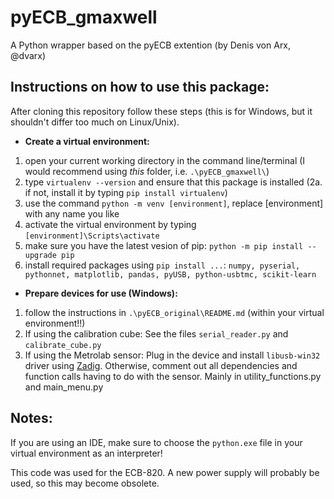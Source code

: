 # pyECB_gmaxwell
A Python wrapper based on the pyECB extention (by Denis von Arx, @dvarx)

## Instructions on how to use this package:
After cloning this repository follow these steps (this is for Windows, but it shouldn't differ too much on Linux/Unix).
* **Create a virtual environment:**
1. open your current working directory in the command line/terminal (I would recommend using _this_ folder, i.e. `.\pyECB_gmaxwell\`)
2. type `virtualenv --version` and ensure that this package is installed
  (2a. if not, install it by typing `pip install virtualenv`)
3. use the command `python -m venv [environment]`, replace [environment] with any name you like
4. activate the virtual environment by typing `[environment]\Scripts\activate`
5. make sure you have the latest vesion of pip: `python -m pip install --upgrade pip`
6. install required packages using `pip install ...`: `numpy, pyserial, pythonnet, matplotlib, pandas, pyUSB, python-usbtmc, scikit-learn`

* **Prepare devices for use (Windows):**
1. follow the instructions in `.\pyECB_original\README.md` (within your virtual environment!!)
2. If using the calibration cube: See the files `serial_reader.py` and `calibrate_cube.py`
3. If using the Metrolab sensor: Plug in the device and install `libusb-win32` driver using [Zadig](https://zadig.akeo.ie/).
    Otherwise, comment out all dependencies and function calls having to do with the sensor. Mainly in utility_functions.py
    and main_menu.py

## Notes:
If you are using an IDE, make sure to choose the `python.exe` file in your virtual environment as an interpreter!

This code was used for the ECB-820. A new power supply will probably be used, so this may become obsolete.